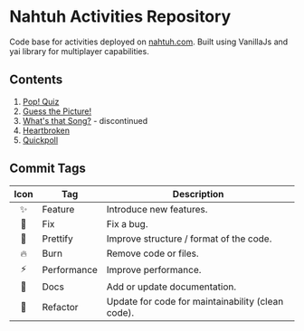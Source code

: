 # Nahtuh Activities Repository 

Code base for activities deployed on [nahtuh.com](http://dev.nahtuh.com/). Built using VanillaJs and yai library for multiplayer capabilities. 

## Contents

1. [Pop! Quiz](./popquiz)
2. [Guess the Picture!](./tebakgambar)
3. [What's that Song?](./tebaklagu) - discontinued
4. [Heartbroken](./hangman)
5. [Quickpoll](./quickpoll)

## Commit Tags

| Icon | Tag         | Description                                       |
| :--: | ----------- | ------------------------------------------------- |
|  ✨   | Feature     | Introduce new features.                           |
|  🐞   | Fix         | Fix a bug.                                        |
|  🎨   | Prettify    | Improve structure / format of the code.           |
|  🔥   | Burn        | Remove code or files.                             |
|  ⚡   | Performance | Improve performance.                              |
|  📝   | Docs        | Add or update documentation.                      |
|  🔨   | Refactor    | Update for code for maintainability (clean code). |

